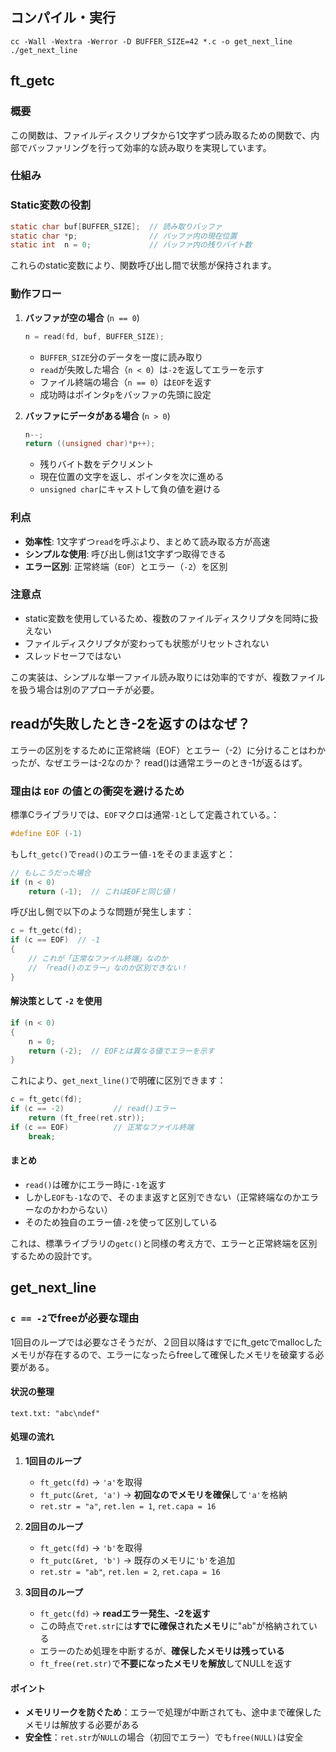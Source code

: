 ## コンパイル・実行
```
cc -Wall -Wextra -Werror -D BUFFER_SIZE=42 *.c -o get_next_line
./get_next_line
```

## ft_getc
### 概要
この関数は、ファイルディスクリプタから1文字ずつ読み取るための関数で、内部でバッファリングを行って効率的な読み取りを実現しています。

### 仕組み

### Static変数の役割
```c
static char	buf[BUFFER_SIZE];  // 読み取りバッファ
static char	*p;                // バッファ内の現在位置
static int	n = 0;             // バッファ内の残りバイト数
```

これらのstatic変数により、関数呼び出し間で状態が保持されます。

### 動作フロー

1. **バッファが空の場合** (`n == 0`)
   ```c
   n = read(fd, buf, BUFFER_SIZE);
   ```
   - `BUFFER_SIZE`分のデータを一度に読み取り
   - `read`が失敗した場合（`n < 0`）は`-2`を返してエラーを示す
   - ファイル終端の場合（`n == 0`）は`EOF`を返す
   - 成功時はポインタ`p`をバッファの先頭に設定

2. **バッファにデータがある場合** (`n > 0`)
   ```c
   n--;
   return ((unsigned char)*p++);
   ```
   - 残りバイト数をデクリメント
   - 現在位置の文字を返し、ポインタを次に進める
   - `unsigned char`にキャストして負の値を避ける

### 利点
- **効率性**: 1文字ずつ`read`を呼ぶより、まとめて読み取る方が高速
- **シンプルな使用**: 呼び出し側は1文字ずつ取得できる
- **エラー区別**: 正常終端（`EOF`）とエラー（`-2`）を区別

### 注意点
- static変数を使用しているため、複数のファイルディスクリプタを同時に扱えない
- ファイルディスクリプタが変わっても状態がリセットされない
- スレッドセーフではない

この実装は、シンプルな単一ファイル読み取りには効率的ですが、複数ファイルを扱う場合は別のアプローチが必要。

## readが失敗したとき-2を返すのはなぜ？
エラーの区別をするために正常終端（EOF）とエラー（-2）に分けることはわかったが、なぜエラーは-2なのか？
read()は通常エラーのとき-1が返るはず。

### 理由は `EOF` の値との衝突を避けるため

標準Cライブラリでは、`EOF`マクロは通常`-1`として定義されている。：

```c
#define EOF (-1)
```

もし`ft_getc()`で`read()`のエラー値`-1`をそのまま返すと：

```c
// もしこうだった場合
if (n < 0)
    return (-1);  // これはEOFと同じ値！
```

呼び出し側で以下のような問題が発生します：

```c
c = ft_getc(fd);
if (c == EOF)  // -1
{
    // これが「正常なファイル終端」なのか
    // 「read()のエラー」なのか区別できない！
}
```

#### 解決策として `-2` を使用

```c
if (n < 0)
{
    n = 0;
    return (-2);  // EOFとは異なる値でエラーを示す
}
```

これにより、`get_next_line()`で明確に区別できます：

```c
c = ft_getc(fd);
if (c == -2)           // read()エラー
    return (ft_free(ret.str));
if (c == EOF)          // 正常なファイル終端
    break;
```

#### まとめ

- `read()`は確かにエラー時に`-1`を返す
- しかし`EOF`も`-1`なので、そのまま返すと区別できない（正常終端なのかエラーなのかわからない）
- そのため独自のエラー値`-2`を使って区別している

これは、標準ライブラリの`getc()`と同様の考え方で、エラーと正常終端を区別するための設計です。

## get_next_line
### `c == -2`でfreeが必要な理由
1回目のループでは必要なさそうだが、２回目以降はすでにft_getcでmallocしたメモリが存在するので、エラーになったらfreeして確保したメモリを破棄する必要がある。

#### 状況の整理
```
text.txt: "abc\ndef"
```

#### 処理の流れ

1. **1回目のループ**
   - `ft_getc(fd)` → `'a'`を取得
   - `ft_putc(&ret, 'a')` → **初回なのでメモリを確保**して`'a'`を格納
   - `ret.str = "a"`, `ret.len = 1`, `ret.capa = 16`

2. **2回目のループ**
   - `ft_getc(fd)` → `'b'`を取得
   - `ft_putc(&ret, 'b')` → 既存のメモリに`'b'`を追加
   - `ret.str = "ab"`, `ret.len = 2`, `ret.capa = 16`

3. **3回目のループ**
   - `ft_getc(fd)` → **readエラー発生、-2を返す**
   - この時点で`ret.str`には**すでに確保されたメモリ**に"ab"が格納されている
   - エラーのため処理を中断するが、**確保したメモリは残っている**
   - `ft_free(ret.str)`で**不要になったメモリを解放**してNULLを返す

#### ポイント
- **メモリリークを防ぐため**：エラーで処理が中断されても、途中まで確保したメモリは解放する必要がある
- **安全性**：`ret.str`が`NULL`の場合（初回でエラー）でも`free(NULL)`は安全


